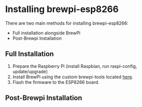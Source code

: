 # Installing brewpi-esp8266

There are two main methods for installing brewpi-esp8266:
* Full installation alongside BrewPi
* Post-Brewpi Installation



## Full Installation
1. Prepare the Raspberry Pi (install Raspbian, run raspi-config, update/upgrade)
2. Install BrewPi using the custom brewpi-tools located [here]().
3. Flash the firmware to the ESP8266 board.


## Post-Brewpi Installation